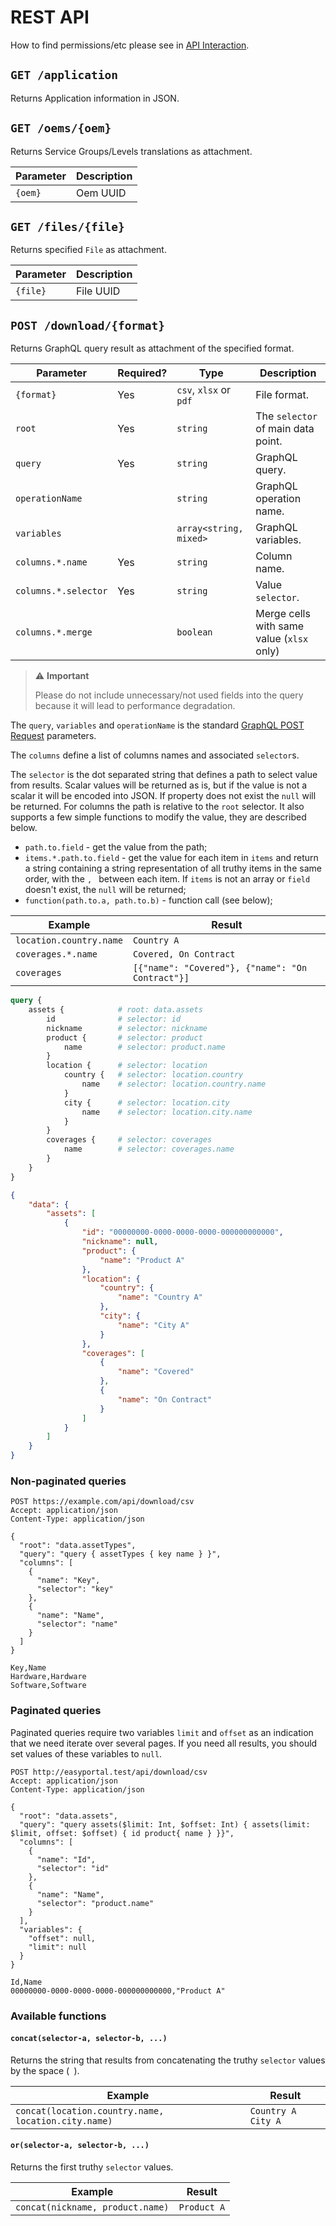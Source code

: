 # REST API

How to find permissions/etc please see in [API Interaction](./API-Interaction.md).


## `GET /application`

Returns Application information in JSON.


## `GET /oems/{oem}`

Returns Service Groups/Levels translations as attachment.

| Parameter | Description |
|-----------|-------------|
| `{oem}`   | Oem UUID    |


## `GET /files/{file}`

Returns specified `File` as attachment.

| Parameter | Description |
|-----------|-------------|
| `{file}`  | File UUID   |


## `POST /download/{format}`

Returns GraphQL query result as attachment of the specified format.

| Parameter            | Required? | Type                   | Description                               |
|----------------------|-----------|------------------------|-------------------------------------------|
| `{format}`           | Yes       | `csv`, `xlsx` or `pdf` | File format.                              |
| `root`               | Yes       | `string`               | The `selector` of main data point.        |
| `query`              | Yes       | `string`               | GraphQL query.                            |
| `operationName`      |           | `string`               | GraphQL operation name.                   |
| `variables`          |           | `array<string, mixed>` | GraphQL variables.                        |
| `columns.*.name`     | Yes       | `string`               | Column name.                              |
| `columns.*.selector` | Yes       | `string`               | Value `selector`.                         |
| `columns.*.merge`    |           | `boolean`              | Merge cells with same value (`xlsx` only) |

> ⚠ **Important**
>
> Please do not include unnecessary/not used fields into the query because it will lead to performance degradation.

The `query`, `variables` and `operationName` is the standard [GraphQL POST Request](https://graphql.org/learn/serving-over-http/#post-request) parameters.

The `columns` define a list of columns names and associated `selector`s.

The `selector` is the dot separated string that defines a path to select value from results. Scalar values will be returned as is, but if the value is not a scalar it will be encoded into JSON. If property does not exist the `null` will be returned. For columns the path is relative to the `root` selector. It also supports a few simple functions to modify the value, they are described below.

- `path.to.field` - get the value from the path;
- `items.*.path.to.field` - get the value for each item in `items` and return a string containing a string representation of all truthy items in the same order, with the `, ` between each item. If `items` is not an array or `field` doesn't exist, the `null` will be returned;
- `function(path.to.a, path.to.b)` - function call (see below);

| Example                 | Result                                           |
|-------------------------|--------------------------------------------------|
| `location.country.name` | `Country A`                                      |
| `coverages.*.name`      | `Covered, On Contract`                           |
| `coverages`             | `[{"name": "Covered"}, {"name": "On Contract"}]` |

```graphql
query {
    assets {            # root: data.assets
        id              # selector: id
        nickname        # selector: nickname
        product {       # selector: product
            name        # selector: product.name
        }
        location {      # selector: location
            country {   # selector: location.country
                name    # selector: location.country.name
            }
            city {      # selector: location.city
                name    # selector: location.city.name
            }
        }
        coverages {     # selector: coverages
            name        # selector: coverages.name
        }
    }
}
```

```json
{
    "data": {
        "assets": [
            {
                "id": "00000000-0000-0000-0000-000000000000",
                "nickname": null,
                "product": {
                    "name": "Product A"
                },
                "location": {
                    "country": {
                        "name": "Country A"
                    },
                    "city": {
                        "name": "City A"
                    }
                },
                "coverages": [
                    {
                        "name": "Covered"
                    },
                    {
                        "name": "On Contract"
                    }
                ]
            }
        ]
    }
}
```


### Non-paginated queries

```http request
POST https://example.com/api/download/csv
Accept: application/json
Content-Type: application/json

{
  "root": "data.assetTypes",
  "query": "query { assetTypes { key name } }",
  "columns": [
    {
      "name": "Key",
      "selector": "key"
    },
    {
      "name": "Name",
      "selector": "name"
    }
  ]
}
```

```csv
Key,Name
Hardware,Hardware
Software,Software
```


### Paginated queries

Paginated queries require two variables `limit` and `offset` as an indication that we need iterate over several pages. If you need all results, you should set values of these variables to `null`.

```http request
POST http://easyportal.test/api/download/csv
Accept: application/json
Content-Type: application/json

{
  "root": "data.assets",
  "query": "query assets($limit: Int, $offset: Int) { assets(limit: $limit, offset: $offset) { id product{ name } }}",
  "columns": [
    {
      "name": "Id",
      "selector": "id"
    },
    {
      "name": "Name",
      "selector": "product.name"
    }
  ],
  "variables": {
    "offset": null,
    "limit": null
  }
}
```

```csv
Id,Name
00000000-0000-0000-0000-000000000000,"Product A"
```


### Available functions


#### `concat(selector-a, selector-b, ...)`

Returns the string that results from concatenating the truthy `selector` values by the space (` `).

| Example                                             | Result             |
|-----------------------------------------------------|--------------------|
| `concat(location.country.name, location.city.name)` | `Country A City A` |


#### `or(selector-a, selector-b, ...)`

Returns the first truthy `selector` values.

| Example                          | Result      |
|----------------------------------|-------------|
| `concat(nickname, product.name)` | `Product A` |
